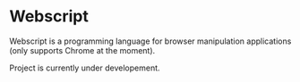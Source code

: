 # Webscript 
Webscript is a programming language for browser manipulation applications (only supports Chrome at the moment). 

Project is currently under developement.
